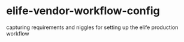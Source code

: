# elife-vendor-workflow-config
capturing requirements and niggles for setting up the elife production workflow 
